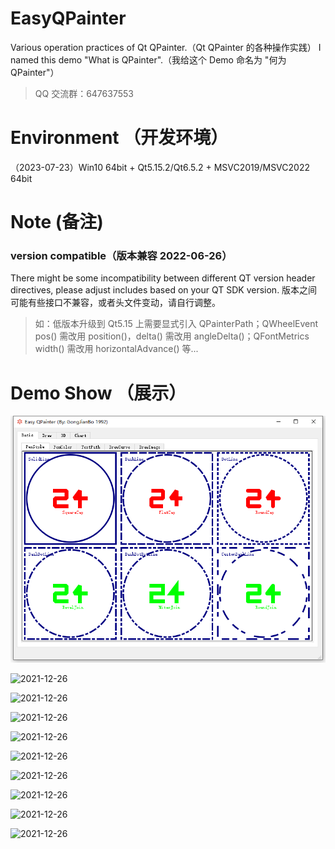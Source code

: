 # EasyQPainter 
Various operation practices of Qt QPainter.（Qt QPainter 的各种操作实践）
I named this demo "What is QPainter".（我给这个 Demo 命名为 "何为 QPainter"）
> QQ 交流群：647637553

# Environment （开发环境）
（2023-07-23）Win10 64bit + Qt5.15.2/Qt6.5.2 + MSVC2019/MSVC2022 64bit

# Note  (备注)
### version compatible（版本兼容 2022-06-26）
There might be some incompatibility between different QT version header directives, please adjust includes based on your QT SDK version. 
版本之间可能有些接口不兼容，或者头文件变动，请自行调整。
> 如：低版本升级到 Qt5.15 上需要显式引入 QPainterPath；QWheelEvent pos() 需改用 position()，delta() 需改用 angleDelta()；QFontMetrics width() 需改用 horizontalAdvance() 等...

# Demo Show （展示）

![2021-12-26](img/demo/1.png)

![2021-12-26](img/demo/2.png)

![2021-12-26](img/demo/3.png)

![2021-12-26](img/demo/4.png)

![2021-12-26](img/demo/5.png)

![2021-12-26](img/demo/6.png)

![2021-12-26](img/demo/7.png)

![2021-12-26](img/demo/8.png)

![2021-12-26](img/demo/9.png)

![2021-12-26](img/demo/10.png)
